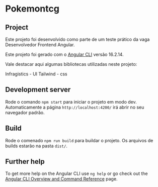 # Pokemontcg

## Project
Este projeto foi desenvolvido como parte de um teste prático da vaga Desenvolvedor Frontend Angular.

Este projeto foi gerado com o [Angular CLI](https://github.com/angular/angular-cli) versão 16.2.14.

Vale destacar aqui algumas bibliotecas utilizadas neste projeto:

Infragistics - UI
Tailwind - css

## Development server

Rode o comando `npm start` para iniciar o projeto em modo dev. Automaticamente a página `http://localhost:4200/` irá abrir no seu navegador padrão.

## Build

Rode o comenado `npm run build` para buildar o projeto. Os arquivos de builds estarão na pasta `dist/`.

## Further help

To get more help on the Angular CLI use `ng help` or go check out the [Angular CLI Overview and Command Reference](https://angular.io/cli) page.
